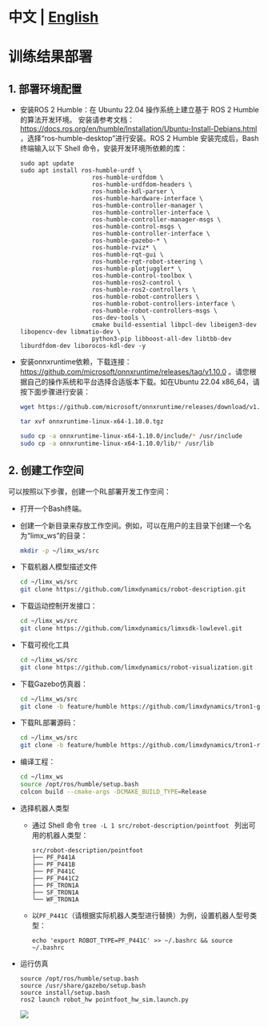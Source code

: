 # 中文 | [English](README.md)
# 训练结果部署



## 1. 部署环境配置

- 安装ROS 2 Humble：在 Ubuntu 22.04 操作系统上建立基于 ROS 2 Humble 的算法开发环境。 安装请参考文档： https://docs.ros.org/en/humble/Installation/Ubuntu-Install-Debians.html ，选择“ros-humble-desktop”进行安装。ROS 2 Humble 安装完成后，Bash 终端输入以下 Shell 命令，安装开发环境所依赖的库：

    ```
    sudo apt update
    sudo apt install ros-humble-urdf \
                        ros-humble-urdfdom \
                        ros-humble-urdfdom-headers \
                        ros-humble-kdl-parser \
                        ros-humble-hardware-interface \
                        ros-humble-controller-manager \
                        ros-humble-controller-interface \
                        ros-humble-controller-manager-msgs \
                        ros-humble-control-msgs \
                        ros-humble-controller-interface \
                        ros-humble-gazebo-* \
                        ros-humble-rviz* \
                        ros-humble-rqt-gui \
                        ros-humble-rqt-robot-steering \
                        ros-humble-plotjuggler* \
                        ros-humble-control-toolbox \
                        ros-humble-ros2-control \
                        ros-humble-ros2-controllers \
                        ros-humble-robot-controllers \
                        ros-humble-robot-controllers-interface \
                        ros-humble-robot-controllers-msgs \
                        ros-dev-tools \
                        cmake build-essential libpcl-dev libeigen3-dev libopencv-dev libmatio-dev \
                        python3-pip libboost-all-dev libtbb-dev liburdfdom-dev liborocos-kdl-dev -y
    ```

    

- 安装onnxruntime依赖，下载连接：https://github.com/microsoft/onnxruntime/releases/tag/v1.10.0  。请您根据自己的操作系统和平台选择合适版本下载。如在Ubuntu 22.04 x86_64，请按下面步骤进行安装：
  
    ```Bash
    wget https://github.com/microsoft/onnxruntime/releases/download/v1.10.0/onnxruntime-linux-x64-1.10.0.tgz
    
    tar xvf onnxruntime-linux-x64-1.10.0.tgz
    
    sudo cp -a onnxruntime-linux-x64-1.10.0/include/* /usr/include
    sudo cp -a onnxruntime-linux-x64-1.10.0/lib/* /usr/lib
    ```



## 2. 创建工作空间

可以按照以下步骤，创建一个RL部署开发工作空间：

- 打开一个Bash终端。
- 创建一个新目录来存放工作空间。例如，可以在用户的主目录下创建一个名为“limx_ws”的目录：
    ```Bash
    mkdir -p ~/limx_ws/src
    ```
- 下载机器人模型描述文件
    ```Bash
    cd ~/limx_ws/src
    git clone https://github.com/limxdynamics/robot-description.git
    ```
- 下载运动控制开发接口：

    ```Bash
    cd ~/limx_ws/src
    git clone https://github.com/limxdynamics/limxsdk-lowlevel.git
    ```
- 下载可视化工具
    ```Bash
    cd ~/limx_ws/src
    git clone https://github.com/limxdynamics/robot-visualization.git
    ```
- 下载Gazebo仿真器：
    ```Bash
    cd ~/limx_ws/src
    git clone -b feature/humble https://github.com/limxdynamics/tron1-gazebo-ros2.git
    ```
- 下载RL部署源码：
    ```Bash
    cd ~/limx_ws/src
    git clone -b feature/humble https://github.com/limxdynamics/tron1-rl-deploy-ros2.git
    ```
- 编译工程：
    ```Bash
    cd ~/limx_ws
    source /opt/ros/humble/setup.bash
    colcon build --cmake-args -DCMAKE_BUILD_TYPE=Release
    ```

- 选择机器人类型

  - 通过 Shell 命令 `tree -L 1 src/robot-description/pointfoot ` 列出可用的机器人类型：
  
    ```
    src/robot-description/pointfoot
    ├── PF_P441A
    ├── PF_P441B
    ├── PF_P441C
    ├── PF_P441C2
    ├── PF_TRON1A
    ├── SF_TRON1A
    └── WF_TRON1A
    ```
  
  - 以`PF_P441C`（请根据实际机器人类型进行替换）为例，设置机器人型号类型：
  
    ```
    echo 'export ROBOT_TYPE=PF_P441C' >> ~/.bashrc && source ~/.bashrc
    ```
  
- 运行仿真

  ```
  source /opt/ros/humble/setup.bash
  source /usr/share/gazebo/setup.bash
  source install/setup.bash
  ros2 launch robot_hw pointfoot_hw_sim.launch.py
  ```
  ![](doc/simulator.gif)

